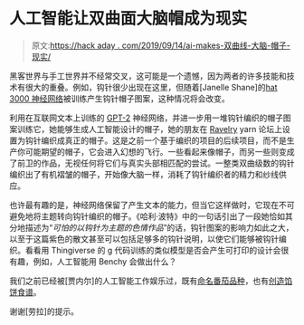 # 人工智能让双曲面大脑帽成为现实

> 原文:[https://hack aday . com/2019/09/14/ai-makes-双曲线-大脑-帽子-现实/](https://hackaday.com/2019/09/14/ai-makes-hyperbolic-brain-hats-a-reality/)

黑客世界与手工世界并不经常交叉，这可能是一个遗憾，因为两者的许多技能和技术有很大的重叠。例如，钩针很少出现在这里，但随着[Janelle Shane]的[hat 3000 神经网络](https://aiweirdness.com/post/187489831262/first-there-was-skyknit-now-theres-hat3000)被训练产生钩针帽子图案，这种情况将会改变。

利用在互联网文本上训练的 [GPT-2](https://openai.com/blog/better-language-models/) 神经网络，并进一步用一堆钩针编织的帽子图案训练它，她能够生成人工智能设计的帽子，她的朋友在 [Ravelry](https://www.ravelry.com) yarn 论坛上设置为钩针编织成真正的帽子。这是之前一个基于编织的项目的后续项目，而不是生产你可能期望的帽子，它会进入幻想的飞行。一些看起来像帽子，而另一些则变成了前卫的作品，无视任何将它们与真实头部相匹配的尝试。一整类双曲级数的钩针编织出了有机褶皱的帽子，开始像大脑一样，消耗了钩针编织者的精力和纱线供应。

也许最有趣的是，神经网络保留了产生文本的能力，但当它这样做时，它现在不可避免地将主题转向钩针编织的帽子。《哈利·波特》中的一句话引出了一段她恰如其分地描述为“*可怕的以钩针为主题的色情作品*”的话，钩针图案的影响力如此之大，以至于这篇紫色的散文甚至可以包括足够多的钩针说明，以使它们能够被钩针编织。看看用 Thingiverse 的 g 代码训练的类似模型是否会产生可打印的设计会很有趣，例如，人工智能用 Benchy 会做出什么？

我们之前已经被[贾内尔]的人工智能工作娱乐过，既有[命名番茄品种](https://hackaday.com/2018/04/26/neural-network-names-nightshades/)，也有[创造馅饼食谱](https://hackaday.com/2018/11/22/neural-network-pies-that-might-be-worth-a-try/)。

谢谢[劳拉]的提示。